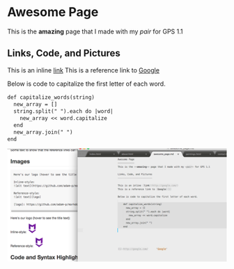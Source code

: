 Awesome Page
============
This is the **amazing** page that I made with my *pair* for GPS 1.1

Links, Code, and Pictures
-------------------------

This is an inline [link](http://google.com/)
This is a reference link to [Google][1]

Below is code to capitalize the first letter of each word.

    def capitalize_words(string)
      new_array = []
      string.split(" ").each do |word|
        new_array << word.capitalize
      end
      new_array.join(" ")
    end

![Screen Shot Broken](GPS_Screen_Shot.png "Screen Shot")




[1]:http://google.com/      "Google"

